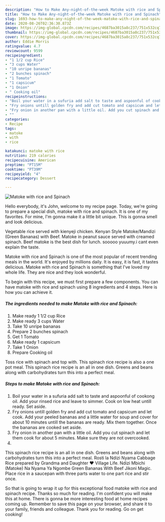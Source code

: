 ```yaml
---
description: "How to Make Any-night-of-the-week Matoke with rice and Spinach"
title: "How to Make Any-night-of-the-week Matoke with rice and Spinach"
slug: 1693-how-to-make-any-night-of-the-week-matoke-with-rice-and-spinach
date: 2020-08-26T02:36:30.873Z
image: https://img-global.cpcdn.com/recipes/4687ba3015a8c237/751x532cq70/matoke-with-rice-and-spinach-recipe-main-photo.jpg
thumbnail: https://img-global.cpcdn.com/recipes/4687ba3015a8c237/751x532cq70/matoke-with-rice-and-spinach-recipe-main-photo.jpg
cover: https://img-global.cpcdn.com/recipes/4687ba3015a8c237/751x532cq70/matoke-with-rice-and-spinach-recipe-main-photo.jpg
author: Eddie Morris
ratingvalue: 4.7
reviewcount: 9599
recipeingredient:
- "1 1/2 cup Rice"
- "3 cups Water"
- "10 unripe bananas"
- "2 bunches spinach"
- "1 Tomato"
- "1 capsicum"
- "1 Onion"
- " Cooking oil"
recipeinstructions:
- "Boil your water in a sufuria add salt to taste and aspoonful of cookong oil. Add your rinsed rice and leave to simmer. Cook on low heat untill ready. Set aside."
- "Fry onions untill golden fry and add cut tomato and capsicum and let cook. Add your peeled bananas and a little water for soup and cover for about 10 minutes untill the bananas are ready. Mix them together. Once the bananas are cooked set aside."
- "Fry onion in another pan with a little oil. Add you cut spinach and let them cook for about 5 minutes. Make sure they are not overcooked."
- ""
categories:
- Recipe
tags:
- matoke
- with
- rice

katakunci: matoke with rice 
nutrition: 219 calories
recipecuisine: American
preptime: "PT15M"
cooktime: "PT39M"
recipeyield: "4"
recipecategory: Dessert

---
```



![Matoke with rice and Spinach](https://img-global.cpcdn.com/recipes/4687ba3015a8c237/751x532cq70/matoke-with-rice-and-spinach-recipe-main-photo.jpg)

Hello everybody, it's John, welcome to my recipe page. Today, we're going to prepare a special dish, matoke with rice and spinach. It is one of my favorites. For mine, I'm gonna make it a little bit unique. This is gonna smell and look delicious.

Vegetable rice served with kienyeji chicken. Kenyan Style Matoke/Mandizi (Green Bananas) with Beef. Matoke in peanut sauce served with creamed spinach. Beef matoke is the best dish for lunch. sooooo yuuumy.i cant even explain the taste.

Matoke with rice and Spinach is one of the most popular of recent trending meals in the world. It's enjoyed by millions daily. It is easy, it is fast, it tastes delicious. Matoke with rice and Spinach is something that I've loved my whole life. They are nice and they look wonderful.


To begin with this recipe, we must first prepare a few components. You can have matoke with rice and spinach using 8 ingredients and 4 steps. Here is how you can achieve it.

<!--inarticleads1-->

##### The ingredients needed to make Matoke with rice and Spinach:

1. Make ready 1 1/2 cup Rice
1. Make ready 3 cups Water
1. Take 10 unripe bananas
1. Prepare 2 bunches spinach
1. Get 1 Tomato
1. Make ready 1 capsicum
1. Take 1 Onion
1. Prepare  Cooking oil


Toss rice with spinach and top with. This spinach rice recipe is also a one pot meal. This spinach rice recipe is an all in one dish. Greens and beans along with carbohydrates turn this into a perfect meal. 

<!--inarticleads2-->

##### Steps to make Matoke with rice and Spinach:

1. Boil your water in a sufuria add salt to taste and aspoonful of cookong oil. Add your rinsed rice and leave to simmer. Cook on low heat untill ready. Set aside.
1. Fry onions untill golden fry and add cut tomato and capsicum and let cook. Add your peeled bananas and a little water for soup and cover for about 10 minutes untill the bananas are ready. Mix them together. Once the bananas are cooked set aside.
1. Fry onion in another pan with a little oil. Add you cut spinach and let them cook for about 5 minutes. Make sure they are not overcooked.
1. 


This spinach rice recipe is an all in one dish. Greens and beans along with carbohydrates turn this into a perfect meal. Rosti la Ndizi Nyama Cabbage Rice prepared by Grandma and Daughter ❤ Village Life. Ndizi Mbichi (Matoke) Na Nyama Ya Ngombe Green Bananas With Beef Jikoni Magic. Place rice in a saucepan with three parts water to one part rice and stir once. 

So that is going to wrap it up for this exceptional food matoke with rice and spinach recipe. Thanks so much for reading. I'm confident you will make this at home. There is gonna be more interesting food at home recipes coming up. Remember to save this page on your browser, and share it to your family, friends and colleague. Thank you for reading. Go on get cooking!
